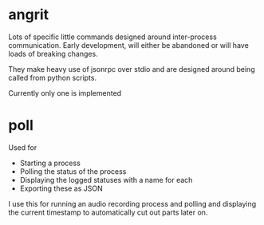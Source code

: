 # angrit
Lots of specific little commands designed around inter-process communication. Early development, will either be abandoned or will have loads of breaking changes.

They make heavy use of jsonrpc over stdio and are designed around being called from python scripts.

Currently only one is implemented

# poll
Used for
- Starting a process
- Polling the status of the process
- Displaying the logged statuses with a name for each
- Exporting these as JSON

I use this for running an audio recording process and polling and displaying the current timestamp to automatically cut out parts later on.
